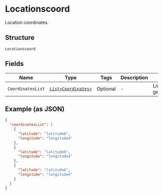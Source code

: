 
# Locationscoord

Location coordinates.

## Structure

`Locationscoord`

## Fields

| Name | Type | Tags | Description | Getter | Setter |
|  --- | --- | --- | --- | --- | --- |
| `CoordinatesList` | [`List<Coordinates>`](../../doc/models/coordinates.md) | Optional | - | List<Coordinates> getCoordinatesList() | setCoordinatesList(List<Coordinates> coordinatesList) |

## Example (as JSON)

```json
{
  "coordinatesList": [
    {
      "latitude": "latitude6",
      "longitude": "longitude4"
    },
    {
      "latitude": "latitude6",
      "longitude": "longitude4"
    },
    {
      "latitude": "latitude6",
      "longitude": "longitude4"
    }
  ]
}
```

